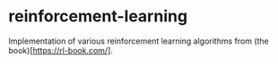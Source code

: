 # reinforcement-learning
Implementation of various reinforcement learning algorithms from (the book)[https://rl-book.com/].
